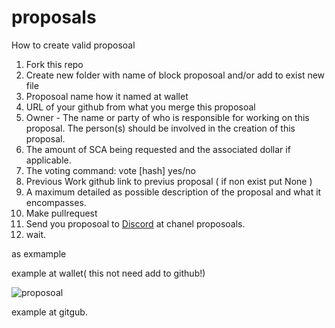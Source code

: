 # proposals
How to create valid proposoal

1. Fork this repo
2. Create new folder with name of block proposoal and/or add to exist new file 
3. Proposoal name how it named at wallet
4. URL of your github from what you merge this proposoal
5. Owner - The name or party of who is responsible for working on this proposal. The person(s) should be involved in the creation of this proposal.
6. The amount of SCA being requested and the associated dollar if applicable.
7. The voting command: vote [hash] yes/no
8. Previous Work github link to previus proposal ( if non exist put None )
9. A maximum detailed as possible description of the proposal and what it encompasses.
10. Make pullrequest
11. Send you proposoal to [Discord](https://discord.gg/HKbdGANbZA) at chanel proposoals.
12. wait.

as exmample

example at wallet( this not need add to github!)

![proposoal](https://user-images.githubusercontent.com/32709596/110054174-4ce14c80-7d63-11eb-9872-ac265415cf28.png)

example at gitgub.

